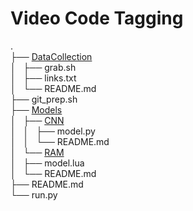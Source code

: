 # Video Code Tagging

.  
├── [DataCollection](DataCollection)  
│   ├── grab.sh  
│   ├── links.txt  
│   └── README.md  
├── git_prep.sh  
├── [Models](Models)  
│   ├── [CNN](Models/CNN)  
│   │   ├── model.py  
│   │   └── README.md  
│   └── [RAM](Models/RAM)  
│       ├── model.lua  
│       └── README.md  
├── README.md  
└── run.py  
